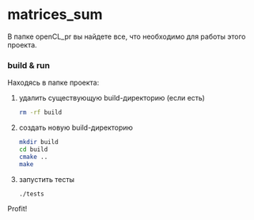 # matrices_sum
В папке openCL_pr вы найдете все, что необходимо для работы этого проекта.

### build & run
Находясь в папке проекта:
1. удалить существующую build-директорию (если есть)
   ```bash
   rm -rf build
2. создать новую build-директорию
   ```bash
   mkdir build
   cd build
   cmake ..
   make
3. запустить тесты
   ```bash
   ./tests
Profit!
